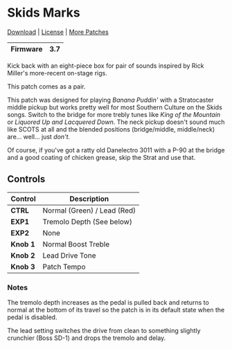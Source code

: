 # Skids Marks

[Download](https://github.com/markfeit/ampero/raw/master/patches/Skids-Marks.prst) | [License](README.md#License) | [More Patches](https://github.com/markfeit/ampero/tree/master/patches)

| Firmware | 3.7 |
|----------|-----|

Kick back with an eight-piece box for pair of sounds inspired by Rick
Miller's more-recent on-stage rigs.

This patch comes as a pair.




This patch was designed for playing _Banana Puddin'_ with a
Stratocaster middle pickup but works pretty well for most Southern
Culture on the Skids songs.  Switch to the bridge for more trebly
tunes like _King of the Mountain_ or _Liquored Up and Lacquered Down_.
The neck pickup doesn't sound much like SCOTS at all and the blended
positions (bridge/middle, middle/neck) are... well... just _don't._

Of course, if you've got a ratty old Danelectro 3011 with a P-90 at
the bridge and a good coating of chicken grease, skip the Strat and
use that.


## Controls

| Control | Description |
| ------- | ----------- |
| **CTRL** | Normal (Green) / Lead (Red) |
| **EXP1** | Tremolo Depth (See below)|
| **EXP2** | None |
| **Knob 1** | Normal Boost Treble |
| **Knob 2** | Lead Drive Tone |
| **Knob 3** | Patch Tempo |

### Notes

The tremolo depth increases as the pedal is pulled back and returns to
normal at the bottom of its travel so the patch is in its default
state when the pedal is disabled.

The lead setting switches the drive from clean to something slightly
crunchier (Boss SD-1) and drops the tremolo and delay.
